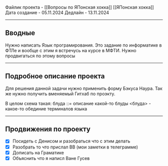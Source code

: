 Файлик проекта - [[Вопросы по ЯПонская хокка]] [[ЯПонская хокка]]
Дата создание - 05.11.2024
Дедлайн - 13.11.2024

---
## Вводные

Нужно написать Язык програмирования. Это задание по информатике в ФТЛе и вообще с этим я встречусь на курсе в МФТИ. Нужно продвигаться по этому вопросы

---
## Подробное описание проекта

Для решения данной задачи нужно применить форму Бэкуса Наура. Так же нужно получить вменяемый Гитхаб по проэкту.

В целом схема такая: блудa ::= описание какой-то блуды
<блуда> - какое-то обединие терминалов языка

---
## Продвижения по проекту

- [x]  Посидеть с Денисом и разобраться что с этим делать
- [x]  Разобрать то что прислал ВВ (мои заметки в телеграмме)
- [x] Дописать на Граматике
- [x] Объяснить что я написл Ване Гусев